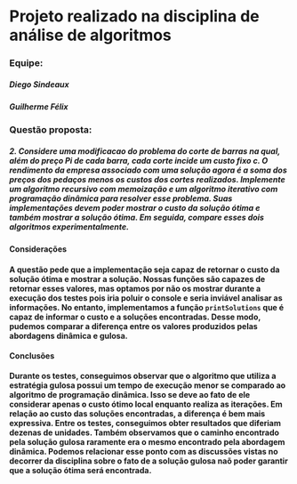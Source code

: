 # Projeto realizado na disciplina de análise de algoritmos

### Equipe:
  ##### Diego Sindeaux
  ##### Guilherme Félix

### Questão proposta:
  ##### 2. Considere uma modificacao do problema do corte de barras na qual, além do preço Pi de cada barra, cada corte incide um custo fixo c. O rendimento da empresa associado com uma solução agora é a soma dos preços dos pedaços menos os custos dos cortes realizados. Implemente um algoritmo recursivo com memoização e um algoritmo iterativo com programação dinâmica para resolver esse problema. Suas implementações devem poder mostrar o custo da solução ótima e também mostrar a solução ótima. Em seguida, compare esses dois algoritmos experimentalmente.


**Considerações**
    
  #### A questão pede que a implementação seja capaz de retornar o custo da solução ótima e mostrar a solução. Nossas funções são capazes de retornar esses valores, mas optamos por não os mostrar durante a execução dos testes pois iria poluir o console e seria inviável analisar as informações. No entanto, implementamos a função <code>printSolutions</code> que é capaz de informar o custo e a soluções encontradas. Desse modo, pudemos comparar a diferença entre os valores produzidos pelas abordagens dinâmica e gulosa.

**Conclusões** 

  #### Durante os testes, conseguimos observar que o algoritmo que utiliza a estratégia gulosa possui um tempo de execução menor se comparado ao algoritmo de programação dinâmica. Isso se deve ao fato de ele considerar apenas o custo ótimo local enquanto realiza as iterações. Em relação ao custo das soluções encontradas, a diferença é bem mais expressiva. Entre os testes, conseguimos obter resultados que diferiam dezenas de unidades. Também observamos que o caminho encontrado pela solução gulosa raramente era o mesmo encontrado pela abordagem dinâmica. Podemos relacionar esse ponto com as discussões vistas no decorrer da disciplina sobre o fato de a solução gulosa naõ poder garantir que a solução ótima será encontrada.

